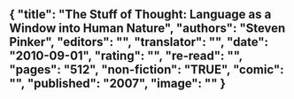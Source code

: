 {
 "title": "The Stuff of Thought: Language as a Window into Human Nature",
 "authors": "Steven Pinker",
 "editors": "",
 "translator": "",
 "date": "2010-09-01",
 "rating": "",
 "re-read": "",
 "pages": "512",
 "non-fiction": "TRUE",
 "comic": "",
 "published": "2007",
 "image": ""
}
---

